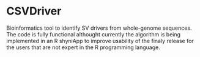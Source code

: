# CSVDriver
Bioinformatics tool to identify SV drivers from whole-genome sequences.
The code is fully functional althought currently the algorithm is being implemented in an R shyniApp to improve usability of the finaly release for the users that are not expert in the R programming language.
